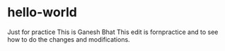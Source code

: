# hello-world
Just for practice
This is Ganesh Bhat
This edit is fornpractice and to see how to do the changes and modifications.
